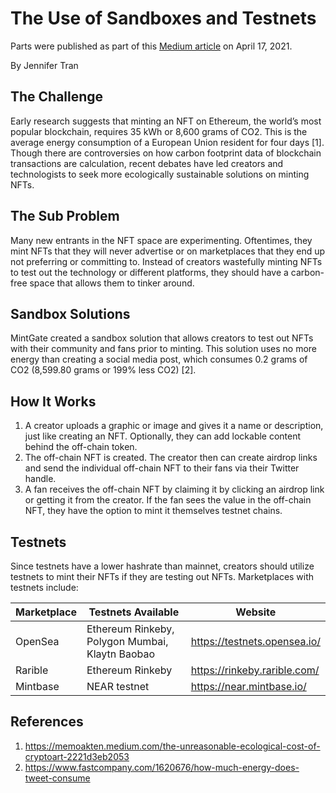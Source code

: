 # The Use of Sandboxes and Testnets

Parts were published as part of this [Medium article](https://medium.com/mintgate/how-to-create-a-green-nft-on-mintgate-ab5946788160) on April 17, 2021. 

By Jennifer Tran

## The Challenge
Early research suggests that minting an NFT on Ethereum, the world’s most popular blockchain, requires 35 kWh or 8,600 grams of CO2. This is the average energy consumption of a European Union resident for four days [1]. Though there are controversies on how carbon footprint data of blockchain transactions are calculation, recent debates have led creators and technologists to seek more ecologically sustainable solutions on minting NFTs.

## The Sub Problem
Many new entrants in the NFT space are experimenting. Oftentimes, they mint NFTs that they will never advertise or on marketplaces that they end up not preferring or committing to. Instead of creators wastefully minting NFTs to test out the technology or different platforms, they should have a carbon-free space that allows them to tinker around.

## Sandbox Solutions
MintGate created a sandbox solution that allows creators to test out NFTs with their community and fans prior to minting. This solution uses no more energy than creating a social media post, which consumes 0.2 grams of CO2 (8,599.80 grams or 199% less CO2) [2].

## How It Works
1. A creator uploads a graphic or image and gives it a name or description, just like creating an NFT.
Optionally, they can add lockable content behind the off-chain token.
2. The off-chain NFT is created. The creator then can create airdrop links and send the individual off-chain NFT to their fans via their Twitter handle.
3. A fan receives the off-chain NFT by claiming it by clicking an airdrop link or getting it from the creator. If the fan sees the value in the off-chain NFT, they have the option to mint it themselves testnet chains.

## Testnets
Since testnets have a lower hashrate than mainnet, creators should utilize testnets to mint their NFTs if they are testing out NFTs. Marketplaces with testnets include:

| Marketplace      | Testnets Available | Website |
| ----------- | ----------- | ----------- |
| OpenSea     | Ethereum Rinkeby, Polygon Mumbai, Klaytn Baobao | https://testnets.opensea.io/ |
| Rarible   | Ethereum Rinkeby      | https://rinkeby.rarible.com/      |
| Mintbase   | NEAR testnet     | https://near.mintbase.io/ |


## References 
1. https://memoakten.medium.com/the-unreasonable-ecological-cost-of-cryptoart-2221d3eb2053
2. https://www.fastcompany.com/1620676/how-much-energy-does-tweet-consume
